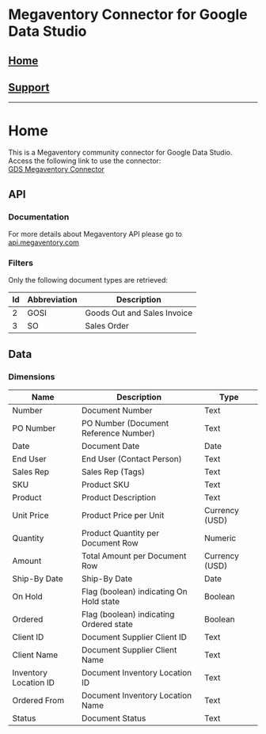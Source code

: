 # Megaventory Connector for Google Data Studio

## [Home](https://szzsa.github.io/megaventory-connector)
## [Support](https://szzsa.github.io/megaventory-connector/support)
______________________________________
# Home
This is a Megaventory community connector for Google Data Studio.<br>
Access the following link to use the connector:<br>
[GDS Megaventory Connector](https://datastudio.google.com/datasources/create?connectorId=AKfycbzZsRGJjR_8HaHN8lrOevw4vc_iu6Xpd0cWkrx9LWA)
## API
### Documentation
For more details about Megaventory API please go to <br>
[api.megaventory.com](https://api.megaventory.com)
### Filters
Only the following document types are retrieved:
<table>
  <thead>
    <th>Id</th>
    <th>Abbreviation</th>
    <th>Description</th>
  </thead>
  <tr>
    <td>2</td>
    <td>GOSI</td>
    <td>Goods Out and Sales Invoice</td>
  </tr>
  <tr>
    <td>3</td>
    <td>SO</td>
    <td>Sales Order</td>
  </tr>
</table>

## Data

### Dimensions
<table>
  <thead>
    <th>Name</th>
    <th>Description</th>
    <th>Type</th>
  </thead>
  <tr>
    <td>Number</td>
    <td>Document Number</td>
    <td>Text</td>
  </tr>
  <tr>
    <td>PO Number</td>
    <td>PO Number (Document Reference Number)</td>
    <td>Text</td>
  </tr>
  <tr>
    <td>Date</td>
    <td>Document Date</td>
    <td>Date</td>
  </tr>
  <tr>
    <td>End User</td>
    <td>End User (Contact Person)</td>
    <td>Text</td>
  </tr>
  <tr>
    <td>Sales Rep</td>
    <td>Sales Rep (Tags)</td>
    <td>Text</td>
  </tr>
  <tr>
    <td>SKU</td>
    <td>Product SKU</td>
    <td>Text</td>
  </tr>
  <tr>
    <td>Product</td>
    <td>Product Description</td>
    <td>Text</td>
  </tr>
  <tr>
    <td>Unit Price</td>
    <td>Product Price per Unit</td>
    <td>Currency (USD)</td>
  </tr>
  <tr>
    <td>Quantity</td>
    <td>Product Quantity per Document Row</td>
    <td>Numeric</td>
  </tr>
  <tr>
    <td>Amount</td>
    <td>Total Amount per Document Row</td>
    <td>Currency (USD)</td>
  </tr>
  <tr>
    <td>Ship-By Date</td>
    <td>Ship-By Date</td>
    <td>Date</td>
  </tr>
  <tr>
    <td>On Hold</td>
    <td>Flag (boolean) indicating On Hold state</td>
    <td>Boolean</td>
  </tr>
  <tr>
    <td>Ordered</td>
    <td>Flag (boolean) indicating Ordered state</td>
    <td>Boolean</td>
  </tr>
  <tr>
    <td>Client ID</td>
    <td>Document Supplier Client ID</td>
    <td>Text</td>
  </tr>
  <tr>
    <td>Client Name</td>
    <td>Document Supplier Client Name</td>
    <td>Text</td>
  </tr>
  <tr>
    <td>Inventory Location ID</td>
    <td>Document Inventory Location ID</td>
    <td>Text</td>
  </tr>
  <tr>
    <td>Ordered From</td>
    <td>Document Inventory Location Name</td>
    <td>Text</td>
  </tr>
  <tr>
    <td>Status</td>
    <td>Document Status</td>
    <td>Text</td>
  </tr>
</table>
